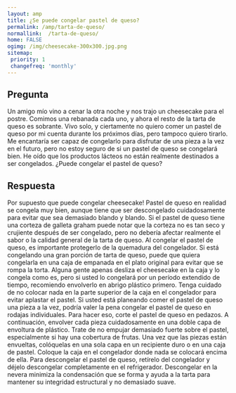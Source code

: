 ```yaml
---
layout: amp
title: ¿Se puede congelar pastel de queso?  
permalink: /amp/tarta-de-queso/
normallink:  /tarta-de-queso/
home: FALSE
ogimg: /img/cheesecake-300x300.jpg.png
sitemap:
 priority: 1
 changefreq: 'monthly'
---
```




## Pregunta

Un amigo mío vino a cenar la otra noche y nos trajo un cheesecake para el postre. Comimos una rebanada cada uno, y ahora el resto de la tarta de queso es sobrante. Vivo solo, y ciertamente no quiero comer un pastel de queso por mi cuenta durante los próximos días, pero tampoco quiero tirarlo. Me encantaría ser capaz de congelarlo para disfrutar de una pieza a la vez en el futuro, pero no estoy seguro de si un pastel de queso se congelará bien. He oído que los productos lácteos no están realmente destinados a ser congelados. ¿Puede congelar el pastel de queso?


<amp-img src="https://sepuedecongelar.com/img/cheesecake-300x300.jpg" alt="¿Se puede congelar pastel de queso?" height="400" width="800"></amp-img>


## Respuesta

Por supuesto que puede congelar cheesecake! Pastel de queso en realidad se congela muy bien, aunque tiene que ser descongelado cuidadosamente para evitar que sea demasiado blando y blando. Si el pastel de queso tiene una corteza de galleta graham puede notar que la corteza no es tan seco y crujiente después de ser congelado, pero no debería afectar realmente el sabor o la calidad general de la tarta de queso.
Al congelar el pastel de queso, es importante protegerlo de la quemadura del congelador. Si está congelando una gran porción de tarta de queso, puede que quiera congelarla en una caja de empanada en el plato original para evitar que se rompa la torta. Alguna gente apenas desliza el cheesecake en la caja y lo congela como es, pero si usted lo congelará por un período extendido de tiempo, recomiendo envolverlo en abrigo plástico primero. Tenga cuidado de no colocar nada en la parte superior de la caja en el congelador para evitar aplastar el pastel.
Si usted está planeando comer el pastel de queso una pieza a la vez, podría valer la pena congelar el pastel de queso en rodajas individuales. Para hacer eso, corte el pastel de queso en pedazos. A continuación, envolver cada pieza cuidadosamente en una doble capa de envoltura de plástico. Trate de no empujar demasiado fuerte sobre el pastel, especialmente si hay una cobertura de frutas. Una vez que las piezas están envueltas, colóquelas en una sola capa en un recipiente duro o en una caja de pastel. Coloque la caja en el congelador donde nada se colocará encima de ella.
Para descongelar el pastel de queso, retírelo del congelador y déjelo descongelar completamente en el refrigerador. Descongelar en la nevera minimiza la condensación que se forma y ayuda a la tarta para mantener su integridad estructural y no demasiado suave.